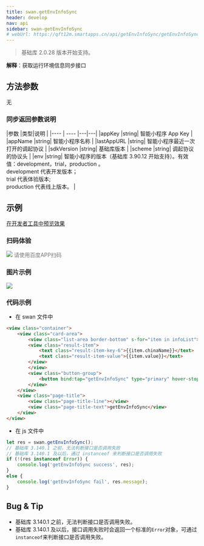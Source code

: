 ```yaml
---
title: swan.getEnvInfoSync
header: develop
nav: api
sidebar: swan-getEnvInfoSync
# webUrl: https://qft12m.smartapps.cn/api/getEnvInfoSync/getEnvInfoSync
---
```

 
> 基础库 2.0.28 版本开始支持。

**解释**：获取运行环境信息同步接口

 
## 方法参数 

无 


### 同步返回参数说明  

|参数  |类型|说明 |
|---- | ---- |---|---|
|appKey  |string| 智能小程序 App Key |
|appName |string|  智能小程序名称   |
|lastAppURL |string|  智能小程序最近一次打开的调起协议  |
|sdkVersion |string|  基础库版本   |
|scheme |string|  调起协议的协议头   |
|env |string|  智能小程序的版本（基础库 3.90.12 开始支持）。有效值：development，trial，production 。<br>development 代表开发版本；<br>trial 代表体验版本;<br>production 代表线上版本。  |

## 示例

<a href="swanide://fragment/6ff3d4ccb4b7868321c5afa04f24df321577107079176" title="在开发者工具中预览效果" target="_self">在开发者工具中预览效果</a>

### 扫码体验

<div class='scan-code-container'>
    <img src="https://b.bdstatic.com/miniapp/assets/images/doc_demo/fragment_getEnvInfoSync.png" class="demo-qrcode-image" />
    <font color=#777 12px>请使用百度APP扫码</font>
</div>



### 图片示例
<div class="m-doc-custom-examples">
    <div class="m-doc-custom-examples-correct">
        <img src="https://b.bdstatic.com/miniapp/images/getEnvInfoSync.gif">
    </div>
    <div class="m-doc-custom-examples-correct">
        <img src=" ">
    </div>
    <div class="m-doc-custom-examples-correct">
        <img src=" ">
    </div>     
</div>

 

###  代码示例 




* 在 swan 文件中

```html
<view class="container">
    <view class="card-area">
        <view class="list-area border-bottom" s-for="item in infoList">
        <view class="result-item">
            <text class="result-item-key-6">{{item.chinaName}}</text>
            <text class="result-item-value">{{item.value}}</text>
        </view>
        </view>
        <view class="button-group">
            <button bind:tap="getEnvInfoSync" type="primary" hover-stop-propagation="true">获取运行环境信息</button>
        </view>
    </view>
    <view class="page-title">
        <view class="page-title-line"></view>
        <view class="page-title-text">getEnvInfoSync</view>
    </view>
</view>
```

* 在 js 文件中

```js
let res = swan.getEnvInfoSync();
// 基础库 3.140.1 之前，无法判断接口是否调用失败
// 基础库 3.140.1 及以后，通过 instanceof 来判断接口是否调用失败
if (!(res instanceof Error)) {
    console.log('getEnvInfoSync success', res);
}
else {
    console.log('getEnvInfoSync fail', res.message);
}
```

 ##  Bug & Tip 
* 基础库 3.140.1 之前，无法判断接口是否调用失败。
* 基础库 3.140.1 及以后，接口调用失败时会返回一个标准的`Error`对象，可通过`instanceof`来判断接口是否调用失败。

